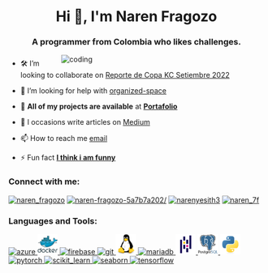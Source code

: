 
<h1 align="center">Hi 👋, I'm Naren Fragozo</h1>
<h3 align="center">A programmer from Colombia who likes challenges.</h3>
<img align="right" alt="coding" width="400" src="https://media4.giphy.com/media/kbRb4eyCNC0aMz5x68/giphy.gif?cid=ecf05e47p4qb9xz75tht9kxwocnjcvtfp180dkqr7xc5x6oh&rid=giphy.gif&ct=g">

###   

- 🛠 I’m looking to collaborate on [Reporte de Copa KC Setiembre 2022](https://deepnote.com/@luceldasilva/Reporte-de-Copa-KC-Setiembre-2022-e184ed31-97fe-4792-83e5-af0178a1e2d8/)

- 🤝 I’m looking for help with [organized-space](https://github.com/Naren-7/organized-space/)

- 💼  __**All of my projects are available**__ at [**Portafolio**](https://naren-7.github.io/)

- 📝 I occasions write articles on [Medium](https://medium.com/@jonznaren/about/)

- 📫 How to reach me [email](https://mail.google.com/mail/u/0/#inbox?compose=CllgCJZbjQwPxGdGZPdxmWCpfJbCVDKlDfGJjSPMcrdKdvnCvNzJFsvfNPnCNMltGfgJkLGfqsV)

- ⚡ Fun fact [**I think i am funny**](https://www.youtube.com/watch?v=sDMxQF18yvA&list=RDRF0HhrwIwp0&index=27)

<h3 align="left">Connect with me:</h3>
<p align="left">
<a href="https://twitter.com/naren_fragozo" target="blank"><img align="center" src="https://raw.githubusercontent.com/rahuldkjain/github-profile-readme-generator/master/src/images/icons/Social/twitter.svg" alt="naren_fragozo" height="30" width="40" /></a>
<a href="https://linkedin.com/in/naren-fragozo-5a7b7a202/" target="blank"><img align="center" src="https://raw.githubusercontent.com/rahuldkjain/github-profile-readme-generator/master/src/images/icons/Social/linked-in-alt.svg" alt="naren-fragozo-5a7b7a202/" height="30" width="40" /></a>
<a href="https://kaggle.com/narenyesith3" target="blank"><img align="center" src="https://raw.githubusercontent.com/rahuldkjain/github-profile-readme-generator/master/src/images/icons/Social/kaggle.svg" alt="narenyesith3" height="30" width="40" /></a>
<a href="https://instagram.com/naren_7f" target="blank"><img align="center" src="https://raw.githubusercontent.com/rahuldkjain/github-profile-readme-generator/master/src/images/icons/Social/instagram.svg" alt="naren_7f" height="30" width="40" /></a>
</p>


<h3 align="left">Languages and Tools:</h3>
<p align="left"> <a href="https://azure.microsoft.com/en-in/" target="_blank" rel="noreferrer"> <img src="https://www.vectorlogo.zone/logos/microsoft_azure/microsoft_azure-icon.svg" alt="azure" width="40" height="40"/> </a> <a href="https://www.docker.com/" target="_blank" rel="noreferrer"> <img src="https://raw.githubusercontent.com/devicons/devicon/master/icons/docker/docker-original-wordmark.svg" alt="docker" width="40" height="40"/> </a> <a href="https://firebase.google.com/" target="_blank" rel="noreferrer"> <img src="https://www.vectorlogo.zone/logos/firebase/firebase-icon.svg" alt="firebase" width="40" height="40"/> </a> <a href="https://git-scm.com/" target="_blank" rel="noreferrer"> <img src="https://www.vectorlogo.zone/logos/git-scm/git-scm-icon.svg" alt="git" width="40" height="40"/> </a> <a href="https://www.linux.org/" target="_blank" rel="noreferrer"> <img src="https://raw.githubusercontent.com/devicons/devicon/master/icons/linux/linux-original.svg" alt="linux" width="40" height="40"/> </a> <a href="https://mariadb.org/" target="_blank" rel="noreferrer"> <img src="https://www.vectorlogo.zone/logos/mariadb/mariadb-icon.svg" alt="mariadb" width="40" height="40"/> </a> <a href="https://pandas.pydata.org/" target="_blank" rel="noreferrer"> <img src="https://raw.githubusercontent.com/devicons/devicon/2ae2a900d2f041da66e950e4d48052658d850630/icons/pandas/pandas-original.svg" alt="pandas" width="40" height="40"/> </a> <a href="https://www.postgresql.org" target="_blank" rel="noreferrer"> <img src="https://raw.githubusercontent.com/devicons/devicon/master/icons/postgresql/postgresql-original-wordmark.svg" alt="postgresql" width="40" height="40"/> </a> <a href="https://www.python.org" target="_blank" rel="noreferrer"> <img src="https://raw.githubusercontent.com/devicons/devicon/master/icons/python/python-original.svg" alt="python" width="40" height="40"/> </a> <a href="https://pytorch.org/" target="_blank" rel="noreferrer"> <img src="https://www.vectorlogo.zone/logos/pytorch/pytorch-icon.svg" alt="pytorch" width="40" height="40"/> </a> <a href="https://scikit-learn.org/" target="_blank" rel="noreferrer"> <img src="https://upload.wikimedia.org/wikipedia/commons/0/05/Scikit_learn_logo_small.svg" alt="scikit_learn" width="40" height="40"/> </a> <a href="https://seaborn.pydata.org/" target="_blank" rel="noreferrer"> <img src="https://seaborn.pydata.org/_images/logo-mark-lightbg.svg" alt="seaborn" width="40" height="40"/> </a> <a href="https://www.tensorflow.org" target="_blank" rel="noreferrer"> <img src="https://www.vectorlogo.zone/logos/tensorflow/tensorflow-icon.svg" alt="tensorflow" width="40" height="40"/> </a> </p>
